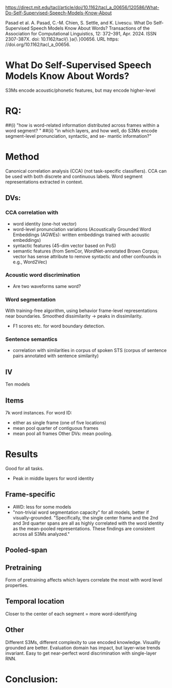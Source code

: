 https://direct.mit.edu/tacl/article/doi/10.1162/tacl_a_00656/120586/What-Do-Self-Supervised-Speech-Models-Know-About

Pasad et al.
A. Pasad, C.-M. Chien, S. Settle, and K. Livescu. What Do Self-Supervised Speech Models
Know About Words? Transactions of the Association for Computational Linguistics, 12:
372–391, Apr. 2024. ISSN 2307-387X. doi: 10.1162/tacl{\ }a{\ }00656. URL https:
//doi.org/10.1162/tacl_a_00656.
# What Do Self-Supervised Speech Models Know About Words? 
S3Ms encode acoustic/phonetic features, but may encode higher-level
# RQ: 
##(i) "how is word-related information distributed
across frames within a word segment? "
##(ii)
"in which layers, and how well, do S3Ms encode
segment-level pronunciation, syntactic, and se-
mantic information?"

# Method
Canonical correlation analysis (CCA) (not task-specific classifiers). CCA can be used with both discrete and continuous labels.
Word segment representations extracted in context.
## DVs:
### CCA correlation with 
- word identity (one-hot vector)
- word-level pronunciation variations (Acoustically Grounded Word Embeddings (AGWEs): written embeddings trained with acoustic embeddings)
- syntactic features (45-dim vector based on PoS)
- semantic features (from SemCor, WordNet-annotated Brown Corpus; vector has sense attribute to remove syntactic and other confounds in e.g., Word2Vec)
### Acoustic word discrimination
- Are two waveforms same word?
### Word segmentation
With training-free algorithm, using behavior frame-level representations near boundaries. Smoothed dissimilarity -> peaks in dissimilarity. 
- F1 scores etc. for word boundary detection.
### Sentence semantics
- correlation with similarities in corpus of spoken STS (corpus of sentence pairs annotated with sentence similarity)
## IV
Ten models
## Items
7k word instances.
For word ID:
- either as single frame (one of five locations)
- mean pool quarter of contiguous frames
- mean pool all frames
Other DVs: mean pooling.
# Results
Good for all tasks.
- Peak in middle layers for word identity
## Frame-specific
- AWD: less for some models
- "non-trivial word segmentation capacity" for all models, better if visually-grounded.
"Specifically, the single center frame and the 2nd and 3rd quarter spans are all as highly correlated with the word identity as the mean-pooled representations. These findings are consistent across all S3Ms analyzed."
## Pooled-span
## Pretraining
Form of pretraining affects which layers correlate the most with word level properties.
## Temporal location
Closer to the center of each segment = more word-identifying
## Other
Different S3Ms, different complexity to use encoded knowledge. Visuallly grounded are better. Evaluation domain has impact, but layer-wise trends invariant. Easy to get near-perfect word discrimination with single-layer RNN.
# Conclusion: 
